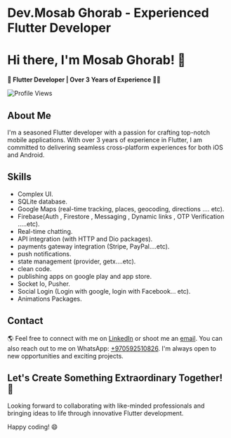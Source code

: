 <!DOCTYPE html>
<html>
<head>
  <h1>Dev.Mosab Ghorab - Experienced Flutter Developer</h1>
</head>
<body>

  <h1>Hi there, I'm Mosab Ghorab! 👋</h1>

  <p><strong>🚀 Flutter Developer | Over 3 Years of Experience 📱✨</strong></p>

  <img alt="Profile Views" src="https://komarev.com/ghpvc/?username=your-github-username&color=blue">

  <h2>About Me</h2>

  <p>
    I'm a seasoned Flutter developer with a passion for crafting top-notch mobile applications. With over 3 years of experience in Flutter, I am committed to delivering seamless cross-platform experiences for both iOS and Android.
  </p>

  <h2>Skills</h2>

  <ul>
    <li>Complex UI.</li>
    <li>SQLite database.</li>
    <li>Google Maps (real-time tracking, places, geocoding, directions .... etc).</li>
    <li>Firebase(Auth , Firestore , Messaging , Dynamic links , OTP Verification .....etc).</li>
    <li>Real-time chatting.</li>
    <li>API integration (with HTTP and Dio packages).</li>
    <li>payments gateway integration (Stripe, PayPal....etc).</li>
    <li>push notifications.</li>
    <li>state management (provider, getx....etc).</li>
    <li>clean code.</li>
    <li>publishing apps on google play and app store.</li>
    <li>Socket Io, Pusher.</li>
    <li>Social Login (Login with google, login with Facebook... etc).</li>
    <li>Animations Packages. </li>
     
  </ul>

  <h2>Contact</h2>

<p>
    🌎 Feel free to connect with me on <a href="your-linkedin-profile">LinkedIn</a> or shoot me an <a href="mailto:your-email@example.com">email</a>. You can also reach out to me on WhatsApp: <a href="https://wa.me/+970592510826">+970592510826</a>. I'm always open to new opportunities and exciting projects.
  </p>

  <h2>Let's Create Something Extraordinary Together! 🤝</h2>

  <p>
    Looking forward to collaborating with like-minded professionals and bringing ideas to life through innovative Flutter development.
  </p>

  <p>
    Happy coding! 😄
 


<!--
**mosabghorab/mosabghorab** is a ✨ _special_ ✨ repository because its `README.md` (this file) appears on your GitHub profile.

Here are some ideas to get you started:

- 🔭 I’m currently working on ...
- 🌱 I’m currently learning ...
- 👯 I’m looking to collaborate on ...
- 🤔 I’m looking for help with ...
- 💬 Ask me about ...
- 📫 How to reach me: ...
- 😄 Pronouns: ...
- ⚡ Fun fact: ...
-->
